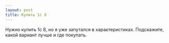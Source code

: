 ```yaml
---
layout: post 
title: Купить 1с 8 
--- 
```

Нужно купить 1с 8, но я уже запутался в характеристиках. Подскажите, какой вариант лучше и где покупать.
